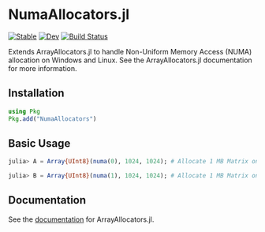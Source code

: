 # NumaAllocators.jl

[![Stable](https://img.shields.io/badge/docs-stable-blue.svg)](https://mkitti.github.io/ArrayAllocators.jl/stable)
[![Dev](https://img.shields.io/badge/docs-dev-blue.svg)](https://mkitti.github.io/ArrayAllocators.jl/dev)
[![Build Status](https://github.com/mkitti/ArrayAllocators.jl/actions/workflows/CI.yml/badge.svg?branch=main)](https://github.com/mkitti/ArrayAllocators.jl/actions/workflows/CI.yml?query=branch%3Amain)

Extends ArrayAllocators.jl to handle Non-Uniform Memory Access (NUMA) allocation on Windows and Linux.
See the ArrayAllocators.jl documentation for more information.

## Installation

```julia
using Pkg
Pkg.add("NumaAllocators")
```

## Basic Usage
```julia
julia> A = Array{UInt8}(numa(0), 1024, 1024); # Allocate 1 MB Matrix on NUMA Node 0

julia> B = Array{UInt8}(numa(1), 1024, 1024); # Allocate 1 MB Matrix on NUMA Node 1
```

## Documentation

See the [documentation](https://mkitti.github.io/ArrayAllocators.jl) for ArrayAllocators.jl.
